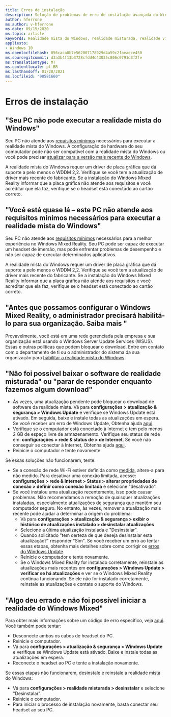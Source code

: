 ```yaml
---
title: Erros de instalação
description: Solução de problemas de erro de instalação avançada do Windows Mixed Reality que vai além da nossa documentação de suporte de consumidor padrão.
author: hferrone
ms.author: v-hferrone
ms.date: 09/15/2020
ms.topic: article
keywords: Realidade mista do Windows, realidade misturada, realidade virtual, VR, MR, solução de problemas, erros, ajuda, suporte, instalação
appliesto:
- Windows 10
ms.openlocfilehash: 056caca0b7e562007178929d4a59c2faeaece450
ms.sourcegitcommit: d3a3b4f13b3728cfdd4d43035c806c0791d3f2fe
ms.translationtype: MT
ms.contentlocale: pt-BR
ms.lasthandoff: 01/20/2021
ms.locfileid: "98581660"
---
```

# <a name="installation-errors"></a>Erros de instalação

## <a name="your-pc-cant-run-windows-mixed-reality"></a>"Seu PC não pode executar a realidade mista do Windows"

Seu PC não atende aos [requisitos mínimos](https://support.microsoft.com/help/4039260/windows-10-mixed-reality-pc-hardware-guidelines) necessários para executar a realidade mista do Windows. A configuração de hardware do seu computador pode não ser compatível com a realidade mista do Windows ou você pode precisar [atualizar para a versão mais recente do Windows](https://support.microsoft.com/help/12373/windows-update-faq). 

A realidade mista do Windows requer um driver de placa gráfica que dá suporte a pelo menos o WDDM 2,2. Verifique se você tem a atualização de driver mais recente do fabricante. Se a instalação do Windows Mixed Reality informar que a placa gráfica não atende aos requisitos e você acreditar que ela faz, verifique se o headset está conectado ao cartão correto.

## <a name="youre-nearly-therethis-pc-doesnt-meet-the-minimum-requirements-needed-to-run-windows-mixed-reality"></a>"Você está quase lá – este PC não atende aos requisitos mínimos necessários para executar a realidade mista do Windows"

Seu PC não atende aos [requisitos mínimos](https://support.microsoft.com/help/4039260/windows-10-mixed-reality-pc-hardware-guidelines) necessários para a melhor experiência no Windows Mixed Reality. Seu PC pode ser capaz de executar um headset de imersão, mas pode enfrentar problemas de desempenho e não ser capaz de executar determinados aplicativos.

A realidade mista do Windows requer um driver de placa gráfica que dá suporte a pelo menos o WDDM 2,2. Verifique se você tem a atualização de driver mais recente do fabricante. Se a instalação do Windows Mixed Reality informar que a placa gráfica não atende aos requisitos e você acreditar que ela faz, verifique se o headset está conectado ao cartão correto.

## <a name="before-we-can-set-up-windows-mixed-reality-your-administrator-will-need-to-enable-it-for-your-organization-learn-more"></a>"Antes que possamos configurar o Windows Mixed Reality, o administrador precisará habilitá-lo para sua organização. Saiba mais "

Provavelmente, você está em uma rede gerenciada pela empresa e sua organização está usando o Windows Server Update Services (WSUS). Essas e outras políticas que podem bloquear o download. Entre em contato com o departamento de ti ou o administrador do sistema da sua organização para [habilitar a realidade mista do Windows](/windows/application-management/manage-windows-mixed-reality#enable).

## <a name="we-couldnt-download-the-mixed-reality-software-or-hang-tight-while-we-do-some-downloading"></a>"Não foi possível baixar o software de realidade misturada" ou "parar de responder enquanto fazemos algum download"

* Às vezes, uma atualização pendente pode bloquear o download de software da realidade mista. Vá para **configurações > atualização & segurança > Windows Update** e verifique se Windows Update está ativado. Em seguida, baixe e instale todas as atualizações em espera. Se você receber um erro de Windows Update, Obtenha ajuda [aqui](https://support.microsoft.com/help/10164/fix-windows-update-errors).
* Verifique se o computador está conectado à Internet e tem pelo menos 2 GB de espaço livre de armazenamento. Verifique seu status de rede em: **configurações > rede & status de > de Internet**. Se você não conseguir se conectar à Internet, Obtenha ajuda [aqui](https://support.microsoft.com/help/10741/windows-10-fix-network-connection-issues).  
* Reinicie o computador e tente novamente. 

Se essas soluções não funcionarem, tente:
* Se a conexão de rede Wi-Fi estiver definida como [medida](https://support.microsoft.com//help/17452/windows-metered-internet-connections-faq), altere-a para não medido. Para desativar uma conexão limitada, acesse: **configurações > rede & Internet > Status > alterar propriedades de conexão > definir como conexão limitada** e selecione "desativado".  
* Se você instalou uma atualização recentemente, isso pode causar problemas. Não recomendamos a remoção de quaisquer atualizações instaladas, especialmente atualizações de segurança que mantêm seu computador seguro. No entanto, às vezes, remover a atualização mais recente pode ajudar a determinar a origem do problema: 
    * Vá para **configurações > atualização & segurança > exibir o histórico de atualizações instalado > desinstalar atualizações**
    * Selecione a última atualização instalada e "Desinstalar".
    * Quando solicitado "tem certeza de que deseja desinstalar esta atualização?" responder "Sim". Se você receber um erro ao tentar essas etapas, obtenha mais detalhes sobre como corrigir os [erros do Windows Update](https://support.microsoft.com//help/10164/fix-windows-update-errors). 
    * Reinicie o computador e tente novamente. 
    * Se o Windows Mixed Reality for instalado corretamente, reinstale as atualizações mais recentes em **configurações > Windows Update > verificar se há atualizações** e ver se o Windows Mixed Reality continua funcionando. Se ele não for instalado corretamente, reinstale as atualizações e contate o suporte do Windows. 

## <a name="something-went-wrong-and-we-couldnt-start-windows-mixed-reality"></a>"Algo deu errado e não foi possível iniciar a realidade do Windows Mixed"
Para obter mais informações sobre um código de erro específico, veja [aqui](error-codes.md). Você também pode tentar:

* Desconecte ambos os cabos de headset do PC.
* Reinicie o computador.
* Vá para **configurações > atualização & segurança > Windows Update** e verifique se Windows Update está ativado. Baixe e instale todas as atualizações em espera.
* Reconecte o headset ao PC e tente a instalação novamente.

Se essas etapas não funcionarem, desinstale e reinstale a realidade mista do Windows:
* Vá para **configurações > realidade misturada > desinstalar** e selecione "Desinstalar". 
* Reinicie o computador. 
* Para iniciar o processo de instalação novamente, basta conectar seu headset ao seu PC.